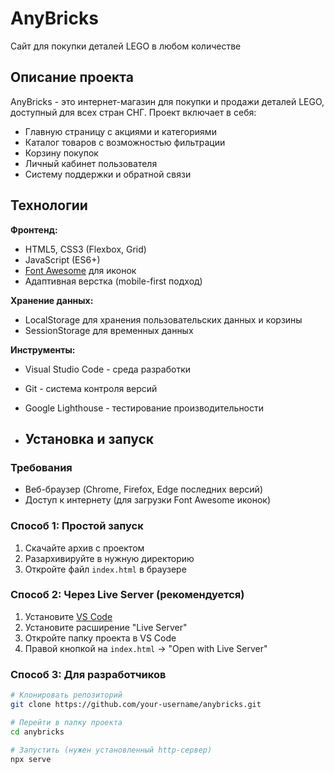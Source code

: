 # AnyBricks
Сайт для покупки деталей LEGO в любом количестве

## Описание проекта

AnyBricks - это интернет-магазин для покупки и продажи деталей LEGO, доступный для всех стран СНГ. Проект включает в себя:

- Главную страницу с акциями и категориями
- Каталог товаров с возможностью фильтрации
- Корзину покупок
- Личный кабинет пользователя
- Систему поддержки и обратной связи

## Технологии

**Фронтенд:**
- HTML5, CSS3 (Flexbox, Grid)
- JavaScript (ES6+)
- [Font Awesome](https://fontawesome.com/) для иконок
- Адаптивная верстка (mobile-first подход)

**Хранение данных:**
- LocalStorage для хранения пользовательских данных и корзины
- SessionStorage для временных данных

**Инструменты:**
- Visual Studio Code - среда разработки
- Git - система контроля версий
- Google Lighthouse - тестирование производительности

- ## Установка и запуск

### Требования
- Веб-браузер (Chrome, Firefox, Edge последних версий)
- Доступ к интернету (для загрузки Font Awesome иконок)

### Способ 1: Простой запуск
1. Скачайте архив с проектом
2. Разархивируйте в нужную директорию
3. Откройте файл `index.html` в браузере

### Способ 2: Через Live Server (рекомендуется)
1. Установите [VS Code](https://code.visualstudio.com/)
2. Установите расширение "Live Server"
3. Откройте папку проекта в VS Code
4. Правой кнопкой на `index.html` → "Open with Live Server"

### Способ 3: Для разработчиков
```bash
# Клонировать репозиторий
git clone https://github.com/your-username/anybricks.git

# Перейти в папку проекта
cd anybricks

# Запустить (нужен установленный http-сервер)
npx serve
